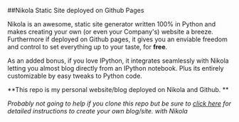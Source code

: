 ##Nikola Static Site deployed on Github Pages

Nikola is an awesome, static site generator written 100% in Python and makes creating your own (or even your Company's) website a breeze. Furthermore if deployed on Github pages, it gives you an enviable freedom and control to set everything up to your taste, for **free**.

As an added bonus, if you love IPython, it integrates seamlessly with Nikola letting you almost blog directly from an IPython notebook. Plus its entirely customizable by easy tweaks to Python code.

**This repo is my personal website/blog deployed on Nikola and Github. **

*Probably not going to help if you clone this repo but be sure to [click here](http://shankarmsy.github.io/posts/blogging-with-the-awesome-nikola-ipython-and-github.html) for detailed instructions to create your own blog/site.
with Nikola*
